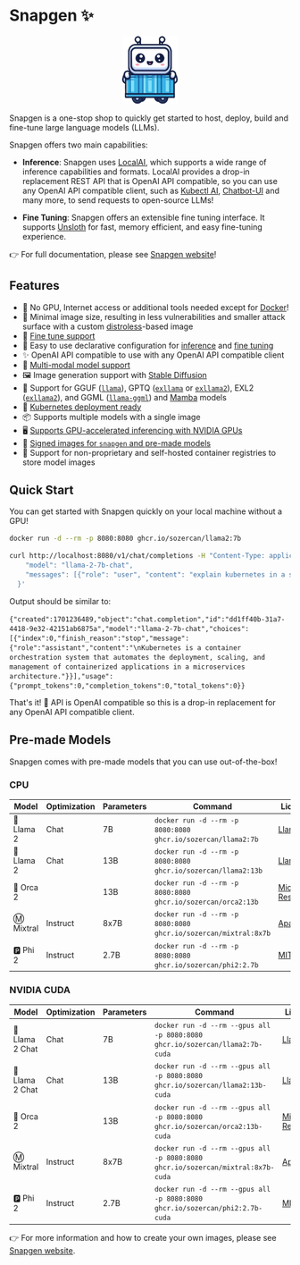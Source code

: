# Snapgen ✨

<p align="center">
<img src="./website/static/img/logo.png" width="100"><br>
</p>

Snapgen is a one-stop shop to quickly get started to host, deploy, build and fine-tune large language models (LLMs).

Snapgen offers two main capabilities:

- **Inference**: Snapgen uses [LocalAI](https://localai.io/), which supports a wide range of inference capabilities and formats. LocalAI provides a drop-in replacement REST API that is OpenAI API compatible, so you can use any OpenAI API compatible client, such as [Kubectl AI](https://github.com/sozercan/kubectl-ai), [Chatbot-UI](https://github.com/sozercan/chatbot-ui) and many more, to send requests to open-source LLMs!

- **Fine Tuning**: Snapgen offers an extensible fine tuning interface. It supports [Unsloth](https://github.com/unslothai/unsloth) for fast, memory efficient, and easy fine-tuning experience.

👉 For full documentation, please see [Snapgen website](https://sozercan.github.io/snapgen/)!

## Features

- 🐳 No GPU, Internet access or additional tools needed except for [Docker](https://docs.docker.com/desktop/install/linux-install/)!
- 🤏 Minimal image size, resulting in less vulnerabilities and smaller attack surface with a custom [distroless](https://github.com/GoogleContainerTools/distroless)-based image
- 🎵 [Fine tune support](https://sozercan.github.io/snapgen/fine-tune)
- 🚀 Easy to use declarative configuration for [inference](https://sozercan.github.io/snapgen/specs-inference) and [fine tuning](https://sozercan.github.io/snapgen/specs-finetune)
- ✨ OpenAI API compatible to use with any OpenAI API compatible client
- 📸 [Multi-modal model support](https://sozercan.github.io/snapgen/vision)
- 🖼️ Image generation support with [Stable Diffusion](https://sozercan.github.io/snapgen/stablediffusion)
- 🦙 Support for GGUF ([`llama`](https://github.com/ggerganov/llama.cpp)), GPTQ ([`exllama`](https://github.com/turboderp/exllama) or [`exllama2`](https://github.com/turboderp/exllamav2)), EXL2 ([`exllama2`](https://github.com/turboderp/exllamav2)), and GGML ([`llama-ggml`](https://github.com/ggerganov/llama.cpp)) and [Mamba](https://github.com/state-spaces/mamba) models
- 🚢 [Kubernetes deployment ready](#kubernetes-deployment)
- 📦 Supports multiple models with a single image
- 🖥️ [Supports GPU-accelerated inferencing with NVIDIA GPUs](#nvidia)
- 🔐 [Signed images for `snapgen` and pre-made models](https://sozercan.github.io/snapgen/cosign)
- 🌈 Support for non-proprietary and self-hosted container registries to store model images

## Quick Start

You can get started with Snapgen quickly on your local machine without a GPU!

```bash
docker run -d --rm -p 8080:8080 ghcr.io/sozercan/llama2:7b
```

```bash
curl http://localhost:8080/v1/chat/completions -H "Content-Type: application/json" -d '{
    "model": "llama-2-7b-chat",
    "messages": [{"role": "user", "content": "explain kubernetes in a sentence"}]
  }'
```

Output should be similar to:

`{"created":1701236489,"object":"chat.completion","id":"dd1ff40b-31a7-4418-9e32-42151ab6875a","model":"llama-2-7b-chat","choices":[{"index":0,"finish_reason":"stop","message":{"role":"assistant","content":"\nKubernetes is a container orchestration system that automates the deployment, scaling, and management of containerized applications in a microservices architecture."}}],"usage":{"prompt_tokens":0,"completion_tokens":0,"total_tokens":0}}`

That's it! 🎉 API is OpenAI compatible so this is a drop-in replacement for any OpenAI API compatible client.

## Pre-made Models

Snapgen comes with pre-made models that you can use out-of-the-box!

### CPU

| Model     | Optimization | Parameters | Command                                                         | License                                                                             |
| --------- | ------------ | ---------- | --------------------------------------------------------------- | ----------------------------------------------------------------------------------- |
| 🦙 Llama 2 | Chat         | 7B         | `docker run -d --rm -p 8080:8080 ghcr.io/sozercan/llama2:7b`    | [Llama 2](https://ai.meta.com/llama/license/)                                       |
| 🦙 Llama 2 | Chat         | 13B        | `docker run -d --rm -p 8080:8080 ghcr.io/sozercan/llama2:13b`   | [Llama 2](https://ai.meta.com/llama/license/)                                       |
| 🐬 Orca 2  |              | 13B        | `docker run -d --rm -p 8080:8080 ghcr.io/sozercan/orca2:13b`    | [Microsoft Research](https://huggingface.co/microsoft/Orca-2-13b/blob/main/LICENSE) |
| Ⓜ️ Mixtral | Instruct     | 8x7B       | `docker run -d --rm -p 8080:8080 ghcr.io/sozercan/mixtral:8x7b` | [Apache](https://choosealicense.com/licenses/apache-2.0/)                           |
| 🅿️ Phi 2   | Instruct     | 2.7B       | `docker run -d --rm -p 8080:8080 ghcr.io/sozercan/phi2:2.7b`    | [MIT](https://huggingface.co/microsoft/phi-2/resolve/main/LICENSE)                  |

### NVIDIA CUDA

| Model          | Optimization | Parameters | Command                                                                         | License                                                                             |
| -------------- | ------------ | ---------- | ------------------------------------------------------------------------------- | ----------------------------------------------------------------------------------- |
| 🦙 Llama 2 Chat | Chat         | 7B         | `docker run -d --rm --gpus all -p 8080:8080 ghcr.io/sozercan/llama2:7b-cuda`    | [Llama 2](https://ai.meta.com/llama/license/)                                       |
| 🦙 Llama 2 Chat | Chat         | 13B        | `docker run -d --rm --gpus all -p 8080:8080 ghcr.io/sozercan/llama2:13b-cuda`   | [Llama 2](https://ai.meta.com/llama/license/)                                       |
| 🐬 Orca 2       |              | 13B        | `docker run -d --rm --gpus all -p 8080:8080 ghcr.io/sozercan/orca2:13b-cuda`    | [Microsoft Research](https://huggingface.co/microsoft/Orca-2-13b/blob/main/LICENSE) |
| Ⓜ️ Mixtral      | Instruct     | 8x7B       | `docker run -d --rm --gpus all -p 8080:8080 ghcr.io/sozercan/mixtral:8x7b-cuda` | [Apache](https://choosealicense.com/licenses/apache-2.0/)                           |
| 🅿️ Phi 2        | Instruct     | 2.7B       | `docker run -d --rm --gpus all -p 8080:8080 ghcr.io/sozercan/phi2:2.7b-cuda`    | [MIT](https://huggingface.co/microsoft/phi-2/resolve/main/LICENSE)                  |

👉 For more information and how to create your own images, please see [Snapgen website](https://sozercan.github.io/snapgen/).
